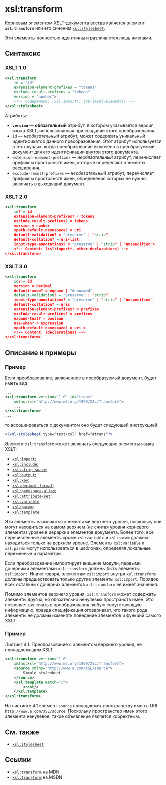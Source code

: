 # xsl:transform

Корневым элементом XSLT-документа всегда является элемент **`xsl:transform`** или его синоним [`xsl:stylesheet`](/xslt/xsl-stylesheet/).

Эти элементы полностью идентичны и различаются лишь именами.

## Синтаксис

### XSLT 1.0

```xml
<xsl:transform
    id = "id"
    extension-element-prefixes = "tokens"
    exclude-result-prefixes = "tokens"
    version = "number">
    <!-- Содержимое: (xsl:import*, top-level-elements) -->
</xsl:stylesheet>
```

Атрибуты:

- **`version`** — **обязательный** атрибут, в котором указывается версия языка XSLT, использованная при создании этого преобразования.
- `id` — _необязательный_ атрибут, может содержать уникальный идентификатор данного преобразования. Этот атрибут используется в тех случаях, когда преобразование включено в преобразуемый документ для его идентификации внутри этого документа.
- `extension-element-prefixes` — _необязательный_ атрибут, перечисляет префиксы пространств имен, которые определяют элементы расширения.
- `exclude-result-prefixes` — _необязательный_ атрибут, перечисляет префиксы пространств имен, определения которых не нужно включать в выходящий документ.

### XSLT 2.0

```xml
<xsl:transform
    id? = id
    extension-element-prefixes? = tokens
    exclude-result-prefixes? = tokens
    version = number
    xpath-default-namespace? = uri
    default-validation? = "preserve" | "strip"
    default-collation? = uri-list
    input-type-annotations? = "preserve" | "strip" | "unspecified">
    <!-- Content: (xsl:import*, other-declarations) -->
</xsl:transform>
```

### XSLT 3.0

```xml
<xsl:transform
    id? = id
    version = decimal
    default-mode? = eqname | "#unnamed"
    default-validation? = "preserve" | "strip"
    input-type-annotations? = "preserve" | "strip" | "unspecified"
    default-collation? = uris
    extension-element-prefixes? = prefixes
    exclude-result-prefixes? = prefixes
    expand-text? = boolean
    use-when? = expression
    xpath-default-namespace? = uri >
    <!-- Content: (declarations) -->
</xsl:transform>
```

## Описание и примеры

### Пример

Если преобразование, включенное в преобразуемый документ, будет иметь вид

```xml
...
<xsl:transform version="1.0" id="trans"
    xmlns:xsl="http://www.w3.org/1999/XSL/Transform">
    ...
</xsl:transform>
...
```

то ассоциироваться с документом оно будет следующей инструкцией:

```xml
<?xml-stylesheet type="text/xsl" href="#trans"?>
```

Элемент `xsl:transform` может включать следующие элементы языка XSLT:

- [`xsl:import`](/xslt/xsl-import/);
- [`xsl:include`](/xslt/xsl-include/);
- [`xsl:strip-space`](/xslt/xsl-strip-space/);
- [`xsl:output`](/xslt/xsl-output/);
- [`xsl:key`](/xslt/xsl-key/);
- [`xsl:decimal-format`](/xslt/xsl-decimal-format/);
- [`xsl:namespace-alias`](/xslt/xsl-namespace-alias/);
- [`xsl:attribute-set`](/xslt/xsl-attribute-set/);
- [`xsl:variable`](/xslt/xsl-variable/);
- [`xsl:param`](/xslt/xsl-param/);
- [`xsl:template`](/xslt/xsl-template/).

Эти элементы называются элементами верхнего уровня, поскольку они могут находиться на самом верхнем (не считая уровня корневого элемента) уровне в иерархии элементов документа. Более того, все перечисленные элементы кроме `xsl:variable` и `xsl:param` должны находиться только на верхнем уровне. Элементы `xsl:variable` и `xsl:param` могут использоваться в шаблонах, определяя локальные переменные и параметры.

Если преобразование импортирует внешние модули, первыми дочерними элементами `xsl:transform` должны быть элементы `xsl:import`. Иначе говоря, элементам `xsl:import` внутри `xsl:transform` должны предшествовать только другие элементы `xsl:import`. Порядок всех остальных дочерних элементов `xsl:transform` не имеет значения.

Помимо элементов верхнего уровня, `xsl:transform` может содержать элементы других, но обязательно ненулевых пространств имен. Это позволяет включать в преобразования любую сопутствующую информацию, правда спецификация оговаривает, что такого рода элементы не должны изменять поведение элементов и функций самого XSLT.

### Пример

Листинг 4.1. Преобразование с элементом верхнего уровня, не принадлежащим XSLT

```xml
<xsl:transform version="1.0"
    xmlns:xsl="http://www.w3.org/1999/XSL/Transform">
    <source xmlns="http://www.a.com/XSL/source">
        Simple stylesheet
    </source>
    <xsl:template match="/">
        <root/>
    </xsl:template>
</xsl:transform>
```

На листинге 4.1 элемент `source` принадлежит пространству имен с URI `http://www.a.com/XSL/source`. Поскольку пространство имен этого элемента ненулевое, такое объявление является корректным.

## См. также

- [`xsl:stylesheet`](/xslt/xsl-stylesheet/)

## Ссылки

- [`xsl:transform`](https://developer.mozilla.org/en/XSLT/transform) на MDN
- [`xsl:transform`](https://msdn.microsoft.com/en-us/library/ms256040.aspx) на MSDN
